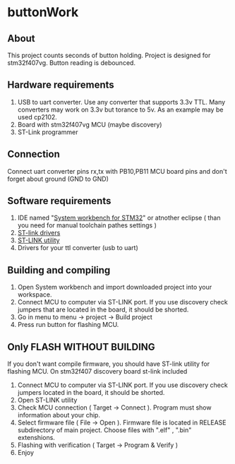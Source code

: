 # buttonWork
## About
This project counts seconds of button holding. Project is designed for stm32f407vg. Button reading is debounced.

## Hardware requirements
1. USB to uart converter. Use any converter that supports 3.3v TTL. Many converters may work on 3.3v but torance to 5v. As an example may be used cp2102. 
2. Board with stm32f407vg MCU (maybe discovery)
3. ST-Link programmer

## Connection
Connect uart converter pins rx,tx with PB10,PB11 MCU board pins and don't forget about ground (GND to GND)
## Software requirements
1. IDE named "[System workbench for STM32](https://www.openstm32.org/Downloading%2Bthe%2BSystem%2BWorkbench%2Bfor%2BSTM32%2Binstaller)" or atnother eclipse ( than you need for manual toolchain pathes settings )
2. [ST-link drivers](https://www.st.com/en/development-tools/stsw-link009.html)
3. [ST-LINK utility](https://www.st.com/en/development-tools/stsw-link004.html)
4. Drivers for your ttl converter (usb to uart)

## Building and compiling
1. Open System workbench and import downloaded project into your workspace.
2. Connect MCU to computer via ST-LINK port. If you use discovery check jumpers that are located in the board, it should be shorted. 
3. Go in menu to menu -> project -> Build project
4. Press run button for flashing MCU.


## Only FLASH WITHOUT BUILDING
If you don't want compile firmware, you should have ST-link utility for flashing MCU. On stm32f407 discovery board st-link included

1. Connect MCU to computer via ST-LINK port. If you use discovery check jumpers located in the board, it should be shorted.
2. Open ST-LINK utility
3. Check MCU connection ( Target -> Connect ). Program must show information about your chip.
4. Select firmware file ( File -> Open ). Firmware file is located in RELEASE subdirectory of main project. Choose files with ".elf" , ".bin" extenshions.
5. Flashing with verification ( Target -> Program & Verify )
6. Enjoy
